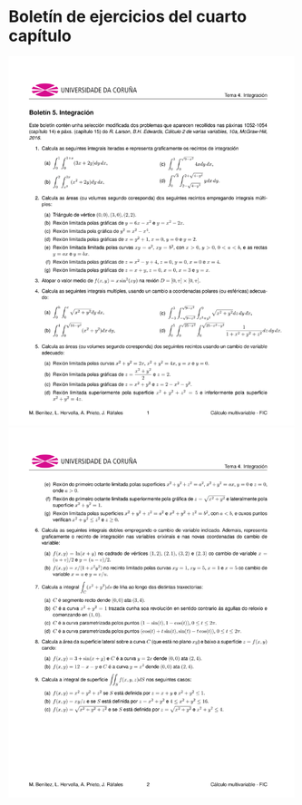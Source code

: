 # Boletín de ejercicios del cuarto capítulo

<img src="../../images/4.6.Boletin_1.png" width="900"/>

<img src="../../images/4.6.Boletin_2.png" width="900"/>
